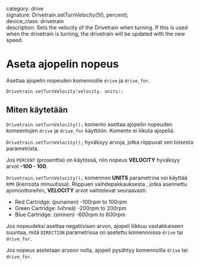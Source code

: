 category: drive  
signature: Drivetrain.setTurnVelocity(50, percent);  
device_class: drivetrain  
description: Sets the velocity of the Drivetrain when turning. If this is used when the drivetrain is turning, the drivetrain will be updated with the new speed.  

# Aseta ajopelin nopeus

Asettaa ajopelin nopeuden komennoille `drive` ja `drive_for`.

```cpp
Drivetrain.setTurnVelocity(velocity, units);
```

## Miten käytetään

`Drivetrain.setTurnVelocity();` komento asettaa ajopelin nopeuden komeentojen `drive` ja `drive_for` käyttöön. Komento ei liikuta ajopeliä.

`Drivetrain.setTurnVelocity();` hyväksyy arvoja, jotka riippuvat sen toisesta parametrista.

Jos `PERCENT` (prosenttia) on käytössä, niin nopeus **VELOCITY** hyväksyy arvot **-100 - 100**.

`Drivetrain.setTurnVelocity();` komennon **UNITS** parametrina voi käyttää `RPM` (kierrosta minuutissa). Riippuen vaihdepakkauksesta , jotka asennettu ajomoottoreihin, **VELOCITY** arvot vaihtelevat seuraavasti:

* Red Cartridge: (punainen) -100rpm to 100rpm
* Green Cartridge: Ivihreä) -200rpm to 200rpm
* Blue Cartridge: (sininen) -600rpm to 600rpm

Jos nopeudeksi asettaa negatiivisen arvon, ajopeli liikkuu vastakkaiseen suuntaa, mitä `DIRECTION` parametrissa on asetettu komennoissa `drive` tai `drive_for`.

Jos nopeus asetetaan arvoon nolla, ajopeli pysähtyy komennoilla `drive` tai `drive_for`.



<advanced>
</advanced>